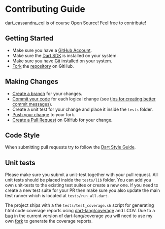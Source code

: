 # Contributing Guide

dart\_cassandra\_cql is of course Open Source! Feel free to contribute!

## Getting Started

- Make sure you have a [GitHub Account](https://github.com/signup/free).
- Make sure the [Dart SDK](https://www.dartlang.org/tools/sdk/) is installed on your system.
- Make sure you have [Git](http://git-scm.com/) installed on your system.
- [Fork](https://help.github.com/articles/fork-a-repo) the [repository](https://github.com/achilleasa/dart_cassandra_cql) on GitHub.

## Making Changes

 - [Create a branch](https://help.github.com/articles/creating-and-deleting-branches-within-your-repository) for your changes.
 - [Commit your code](http://git-scm.com/book/en/Git-Basics-Recording-Changes-to-the-Repository) for each logical change (see [tips for creating better commit messages](http://robots.thoughtbot.com/5-useful-tips-for-a-better-commit-message)).
 - Create a unit test for your change and place it inside the ```tests``` folder.
 - [Push your change](https://help.github.com/articles/pushing-to-a-remote) to your fork.
 - [Create a Pull Request](https://help.github.com/articles/creating-a-pull-request) on GitHub for your change.

## Code Style

When submitting pull requests try to follow the [Dart Style Guide](https://www.dartlang.org/articles/style-guide/).

## Unit tests

Please make sure you submit a unit-test together with your pull request. All unit tests should be placed inside the ```tests/lib``` folder. You can add you own unit-tests to the existing test suites or create a new one. If you need to create a new test suite for your PR then make sure you also update the main test runner which is located at ```tests/run_all.dart```.

The project ships with a the ```tests/test_coverage.sh``` script for generating html code coverage reports using [dart-lang/coverage](https://github.com/dart-lang/coverage) and LCOV. Due to a [bug](https://github.com/dart-lang/coverage/pull/34) in the current version of dart-lang/coverage you will need to use my own [fork](https://github.com/achilleasa/coverage) to generate the coverage reports.
